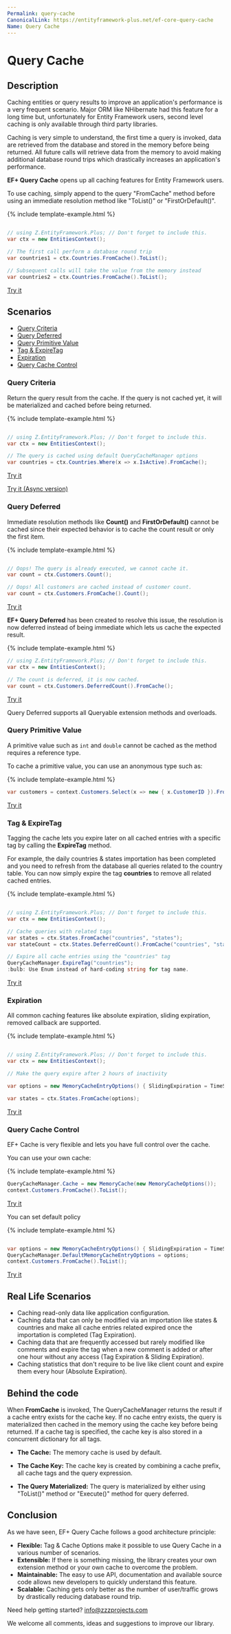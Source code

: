 ```yaml
---
Permalink: query-cache
CanonicalLink: https://entityframework-plus.net/ef-core-query-cache
Name: Query Cache
---
```


# Query Cache

## Description

Caching entities or query results to improve an application's performance is a very frequent scenario. Major ORM like NHibernate had this feature for a long time but, unfortunately for Entity Framework users, second level caching is only available through third party libraries.

Caching is very simple to understand, the first time a query is invoked, data are retrieved from the database and stored in the memory before being returned. All future calls will retrieve data from the memory to avoid making additional database round trips which drastically increases an application's performance.

**EF+ Query Cache** opens up all caching features for Entity Framework users.

To use caching, simply append to the query "FromCache" method before using an immediate resolution method like "ToList()" or "FirstOrDefault()".

{% include template-example.html %} 
```csharp

// using Z.EntityFramework.Plus; // Don't forget to include this.
var ctx = new EntitiesContext();

// The first call perform a database round trip
var countries1 = ctx.Countries.FromCache().ToList();

// Subsequent calls will take the value from the memory instead
var countries2 = ctx.Countries.FromCache().ToList();

```
[Try it](https://dotnetfiddle.net/nx9A2H)

## Scenarios

 - [Query Criteria](#query-criteria)
 - [Query Deferred](#query-deferred)
 - [Query Primitive Value](#query-primitive-value)
 - [Tag & ExpireTag](#tag-expiretag)
 - [Expiration](#expiration)
 - [Query Cache Control](#query-cache-control)
 
### Query Criteria

Return the query result from the cache. If the query is not cached yet, it will be materialized and cached before being returned.

{% include template-example.html %} 
```csharp

// using Z.EntityFramework.Plus; // Don't forget to include this.
var ctx = new EntitiesContext();

// The query is cached using default QueryCacheManager options
var countries = ctx.Countries.Where(x => x.IsActive).FromCache();

```
[Try it](https://dotnetfiddle.net/z5gyPI)

[Try it (Async version)](https://dotnetfiddle.net/U9pU1a)

### Query Deferred

Immediate resolution methods like **Count()** and **FirstOrDefault()** cannot be cached since their expected behavior is to cache the count result or only the first item.

{% include template-example.html %} 
```csharp

// Oops! The query is already executed, we cannot cache it.
var count = ctx.Customers.Count();

// Oops! All customers are cached instead of customer count.
var count = ctx.Customers.FromCache().Count();
```
[Try it](https://dotnetfiddle.net/3EXZBt)

**EF+ Query Deferred** has been created to resolve this issue, the resolution is now deferred instead of being immediate which lets us cache the expected result.

{% include template-example.html %} 
```csharp
// using Z.EntityFramework.Plus; // Don't forget to include this.
var ctx = new EntitiesContext();

// The count is deferred, it is now cached.
var count = ctx.Customers.DeferredCount().FromCache();

```
[Try it](https://dotnetfiddle.net/V0G6pe)

Query Deferred supports all Queryable extension methods and overloads.

### Query Primitive Value

A primitive value such as `int` and `double` cannot be cached as the method requires a reference type.

To cache a primitive value, you can use an anonymous type such as:

{% include template-example.html %} 
```csharp
var customers = context.Customers.Select(x => new { x.CustomerID }).FromCache();
```
[Try it](https://dotnetfiddle.net/rYl0Lm)

### Tag & ExpireTag

Tagging the cache lets you expire later on all cached entries with a specific tag by calling the **ExpireTag** method.

For example, the daily countries & states importation has been completed and you need to refresh from the database all queries related to the country table. You can now simply expire the tag **countries** to remove all related cached entries.

{% include template-example.html %} 
```csharp

// using Z.EntityFramework.Plus; // Don't forget to include this.
var ctx = new EntitiesContext();

// Cache queries with related tags
var states = ctx.States.FromCache("countries", "states");
var stateCount = ctx.States.DeferredCount().FromCache("countries", "states", "stats");

// Expire all cache entries using the "countries" tag
QueryCacheManager.ExpireTag("countries");
:bulb: Use Enum instead of hard-coding string for tag name.

```
[Try it](https://dotnetfiddle.net/PUQCCY)

### Expiration

All common caching features like absolute expiration, sliding expiration, removed callback are supported.

{% include template-example.html %} 
```csharp

// using Z.EntityFramework.Plus; // Don't forget to include this.
var ctx = new EntitiesContext();

// Make the query expire after 2 hours of inactivity

var options = new MemoryCacheEntryOptions() { SlidingExpiration = TimeSpan.FromHours(2)};

var states = ctx.States.FromCache(options);

```
[Try it](https://dotnetfiddle.net/aKPnTD)

### Query Cache Control

EF+ Cache is very flexible and lets you have full control over the cache.

You can use your own cache:

{% include template-example.html %} 
```csharp
QueryCacheManager.Cache = new MemoryCache(new MemoryCacheOptions());
context.Customers.FromCache().ToList();

```
[Try it](https://dotnetfiddle.net/6ISVBT)

You can set default policy

{% include template-example.html %} 
```csharp

var options = new MemoryCacheEntryOptions() { SlidingExpiration = TimeSpan.FromHours(2)};
QueryCacheManager.DefaultMemoryCacheEntryOptions = options;
context.Customers.FromCache().ToList();

```
[Try it](https://dotnetfiddle.net/k1TOWX)
 
## Real Life Scenarios

 - Caching read-only data like application configuration.
 - Caching data that can only be modified via an importation like states & countries and make all cache entries related expired once the importation is completed (Tag Expiration).
 - Caching data that are frequently accessed but rarely modified like comments and expire the tag when a new comment is added or after one hour without any access (Tag Expiration & Sliding Expiration).
 - Caching statistics that don't require to be live like client count and expire them every hour (Absolute Expiration).

## Behind the code

When **FromCache** is invoked, The QueryCacheManager returns the result if a cache entry exists for the cache key. If no cache entry exists, the query is materialized then cached in the memory using the cache key before being returned. If a cache tag is specified, the cache key is also stored in a concurrent dictionary for all tags.

 - **The Cache:** The memory cache is used by default.

 - **The Cache Key:** The cache key is created by combining a cache prefix, all cache tags and the query expression.

 - **The Query Materialized:** The query is materialized by either using "ToList()" method or "Execute()" method for query deferred.

## Conclusion

As we have seen, EF+ Query Cache follows a good architecture principle:

 - **Flexible:** Tag & Cache Options make it possible to use Query Cache in a various number of scenarios.
 - **Extensible:** If there is something missing, the library creates your own extension method or your own cache to overcome the problem.
 - **Maintainable:** The easy to use API, documentation and available source code allows new developers to quickly understand this feature.
 - **Scalable:** Caching gets only better as the number of user/traffic grows by drastically reducing database round trip.

Need help getting started? [info@zzzprojects.com](mailto:info@zzzprojects.com)

We welcome all comments, ideas and suggestions to improve our library.
